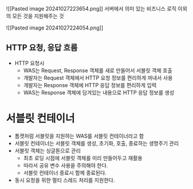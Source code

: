 ![[Pasted image 20241027223654.png]]
서버에서 의미 있는 비즈니스 로직 이외의 모든 것을 지원해주는 것

![[Pasted image 20241027224054.png]]

## HTTP 요청, 응답 흐름
- HTTP 요청시
	- WAS는 Request, Response 객체를 새로 만들어서 서블릿 객체 호출
	- 개발자는 Request 객체에서 HTTP 요청 정보를 편리하게 꺼내서 사용
	- 개발자는 Response 객체에 HTTP 응답 정보를 편리하게 입력
	- WAS는 Response 객체에 담겨있는 내용으로 HTTP 응답 정보를 생성

# 서블릿 컨테이너
- 톰캣처럼 서블릿을 지원하는 WAS를 서블릿 컨테이너라고 함
- 서블릿 컨테이너는 서블릿 객체를 생성, 초기화, 호출, 종료하는 생명주기 관리
- 서블릿 객체는 싱글톤으로 관리
	- 최초 로딩 시점에 서블릿 객체를 미리 만들어두고 재활용
	- 따라서 공유 변수 사용을 주의해야 한다.
	- 서블릿 컨테이너 종료시 함께 종료된다.
- 동시 요청을 위한 멀티 스레드 처리를 지원한다.
